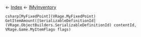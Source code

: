 ← [Index](Api-Index) ← [IMyInventory](VRage.Game.ModAPI.Ingame.IMyInventory)

```csharp[MyFixedPoint](VRage.MyFixedPoint) GetItemAmount([SerializableDefinitionId](VRage.ObjectBuilders.SerializableDefinitionId) contentId, VRage.Game.MyItemFlags flags)```